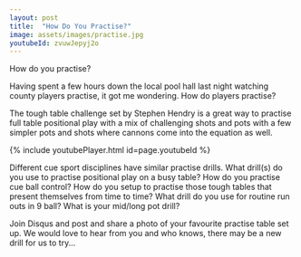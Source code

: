 ```yaml
---
layout: post
title:  "How Do You Practise?"
image: assets/images/practise.jpg
youtubeId: zvuwJepyj2o
---
```

How do you practise?

Having spent a few hours down the local pool hall last night watching county players practise, it got me wondering.  How do players practise?  

The tough table challenge set by Stephen Hendry is a great way to practise full table positional play with a mix of challenging shots and pots with a few simpler pots and shots where cannons come into the equation as well. 

<!-- https://www.youtube.com/watch?v=zvuwJepyj2o -->

{% include youtubePlayer.html id=page.youtubeId %}
<!-- <iframe src="https://docs.google.com/forms/d/e/1FAIpQLSfhuiTJJFYLYw_NKe644MFKj3NArdD6Xxaw-MuF6Jez-3EZuw/viewform?usp=sf_link embedded=true" width="640" height="864" frameborder="0" marginheight="0" marginwidth="0">Loading…</iframe> -->

<p></p>Different cue sport disciplines have similar practise drills. What drill(s) do you use to practise positional play on a busy table?  How do you practise cue ball control?  How do you setup to practise those tough tables that present themselves from time to time? What drill do you use for routine run outs in 9 ball? What is your mid/long pot drill?  
<p></p>
Join Disqus and post and share a photo of your favourite practise table set up. We would love to hear from you and who knows, there may be a new drill for us to try...